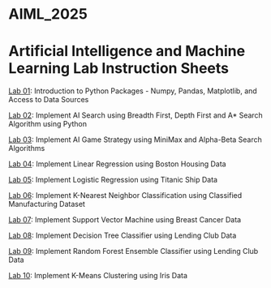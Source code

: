 # AIML_2025
# Artificial Intelligence and Machine Learning Lab Instruction Sheets 
[Lab 01](https://github.com/MacherlaDivya/AIML_2025/blob/main/Untitled1.ipynb): Introduction to Python Packages - Numpy, Pandas, Matplotlib, and Access to Data Sources 

[Lab 02](https://github.com/MacherlaDivya/AIML_2025/blob/main/lab%202.ipynb): Implement AI Search using Breadth First, Depth First and A* Search Algorithm using Python


[Lab 03](): Implement AI Game Strategy using MiniMax and Alpha-Beta Search Algorithms 

[Lab 04](): Implement Linear Regression using Boston Housing Data 

[Lab 05](): Implement Logistic Regression using Titanic Ship Data 

[Lab 06](): Implement K-Nearest Neighbor Classification using Classified Manufacturing Dataset

[Lab 07](): Implement Support Vector Machine using Breast Cancer Data 

[Lab 08](): Implement Decision Tree Classifier using Lending Club Data 

[Lab 09](): Implement Random Forest Ensemble Classifier using Lending Club Data 

[Lab 10](): Implement K-Means Clustering using Iris Data
